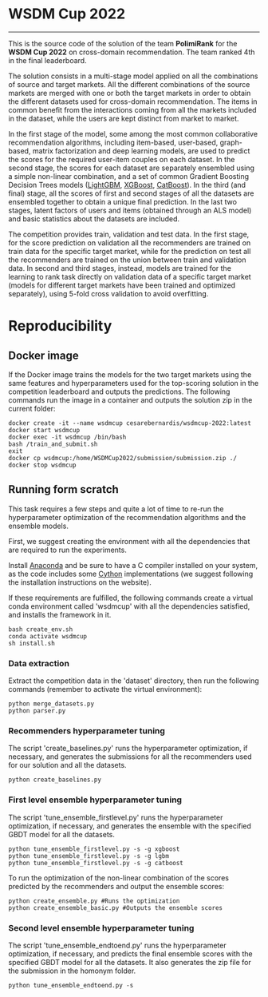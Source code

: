 # WSDM Cup 2022

---

This is the source code of the solution of the team **PolimiRank** for the **WSDM Cup 2022** on cross-domain recommendation. The team ranked 4th in the final leaderboard.

The solution consists in a multi-stage model applied on all the combinations of source and target markets.
All the different combinations of the source markets are merged with one or both the target markets in order to obtain the different datasets used for cross-domain recommendation. 
The items in common benefit from the interactions coming from all the markets included in the dataset, while the users are kept distinct from market to market.

In the first stage of the model, some among the most common collaborative recommendation algorithms, including item-based, user-based, graph-based, matrix factorization and deep learning models, are used to predict the scores for the required user-item couples on each dataset.
In the second stage, the scores for each dataset are separately ensembled using a simple non-linear combination, and a set of common Gradient Boosting Decision Trees models ([LightGBM](https://lightgbm.readthedocs.io/en/latest/), [XGBoost](https://xgboost.readthedocs.io/en/stable/), [CatBoost](https://catboost.ai/en/docs/)).
In the third (and final) stage, all the scores of first and second stages of all the datasets are ensembled together to obtain a unique final prediction.
In the last two stages, latent factors of users and items (obtained through an ALS model) and basic statistics about the datasets are included.

The competition provides train, validation and test data.
In the first stage, for the score prediction on validation all the recommenders are trained on train data for the specific target market, while for the prediction on test all the recommenders are trained on the union between train and validation data.
In second and third stages, instead, models are trained for the learning to rank task directly on validation data of a specific target market (models for different target markets have been trained and optimized separately), using 5-fold cross validation to avoid overfitting.


# Reproducibility

## Docker image

If the Docker image trains the models for the two target markets using the same features and 
hyperparameters used for the top-scoring solution in the competition leaderboard and outputs the predictions.
The following commands run the image in a container and outputs the solution zip in the current folder:

```console
docker create -it --name wsdmcup cesarebernardis/wsdmcup-2022:latest
docker start wsdmcup
docker exec -it wsdmcup /bin/bash
bash /train_and_submit.sh
exit
docker cp wsdmcup:/home/WSDMCup2022/submission/submission.zip ./
docker stop wsdmcup
```

## Running form scratch

This task requires a few steps and quite a lot of time to re-run the hyperparameter optimization 
of the recommendation algorithms and the ensemble models.

First, we suggest creating the environment with all the dependencies that are required to run the experiments.

Install [Anaconda](https://www.anaconda.com/products/individual) and be sure to have a C
compiler installed on your system, as the code includes some [Cython](https://cython.readthedocs.io/en/latest/index.html)
implementations (we suggest following the installation instructions on the website).

If these requirements are fulfilled, the following commands create a virtual conda environment called 'wsdmcup' 
with all the dependencies satisfied, and installs the framework in it.

```console
bash create_env.sh
conda activate wsdmcup
sh install.sh
```

### Data extraction

Extract the competition data in the 'dataset' directory, then run the following commands (remember to activate the virtual environment):

```console
python merge_datasets.py
python parser.py
```

### Recommenders hyperparameter tuning

The script 'create_baselines.py' runs the hyperparameter optimization, if necessary, and generates the
submissions for all the recommenders used for our solution and all the datasets.

```console
python create_baselines.py
```


### First level ensemble hyperparameter tuning

The script 'tune_ensemble_firstlevel.py' runs the hyperparameter optimization, if necessary, and generates the
ensemble with the specified GBDT model for all the datasets.

```console
python tune_ensemble_firstlevel.py -s -g xgboost
python tune_ensemble_firstlevel.py -s -g lgbm
python tune_ensemble_firstlevel.py -s -g catboost
```

To run the optimization of the non-linear combination of the scores predicted by the recommenders and output the ensemble scores:

```console
python create_ensemble.py #Runs the optimization
python create_ensemble_basic.py #Outputs the ensemble scores
```


### Second level ensemble hyperparameter tuning

The script 'tune_ensemble_endtoend.py' runs the hyperparameter optimization, if necessary, and predicts the
final ensemble scores with the specified GBDT model for all the datasets.
It also generates the zip file for the submission in the homonym folder.

```console
python tune_ensemble_endtoend.py -s 
```


